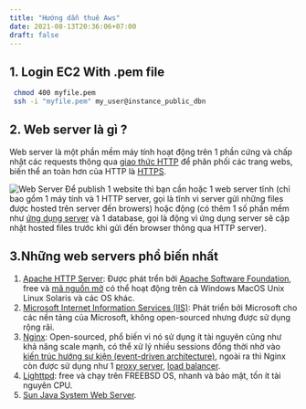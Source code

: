 ```yaml
---
title: "Hướng dẫn thuê Aws"
date: 2021-08-13T20:36:06+07:00
draft: false
---
```


## 1. Login EC2 With .pem file

```sh
 chmod 400 myfile.pem
 ssh -i "myfile.pem" my_user@instance_public_dbn
```

## 2. Web server là gì ?

Web server là một phần mềm máy tính hoạt động trên 1 phần cứng và chấp nhật các requests thông qua [giao thức HTTP](https://en.wikipedia.org/wiki/Hypertext_Transfer_Protocol) để phân phối các trang webs, biến thể an toàn hơn của HTTP là [HTTPS](https://en.wikipedia.org/wiki/HTTPS).

![Web Server](https://roadmap.fun/public/images/web-server-send-http.png)
Để publish 1 website thì bạn cần hoặc 1 web server tĩnh (chỉ bao gồm 1 máy tính và 1 HTTP server, gọi là tĩnh vì server gửi những files được hosted trên server đến browers) hoặc động (có thêm 1 số phần mềm như [ứng dụng server](https://www.nginx.com/resources/glossary/application-server-vs-web-server/) và 1 database, gọi là động vì ứng dụng server sẽ cập nhật hosted files trước khi gửi đến browser thông qua HTTP server).

## 3.Những web servers phổ biến nhất

1. [Apache HTTP Server](https://httpd.apache.org/): Được phát trển bởi [Apache Software Foundation](https://en.wikipedia.org/wiki/The_Apache_Software_Foundation), free và [mã nguồn mở](https://en.wikipedia.org/wiki/Open_source) có thể hoạt động trên cả Windows MacOS Unix Linux Solaris và các OS khác.
2. [Microsoft Internet Information Services (IIS)](https://www.iis.net/): Phát triển bởi Microsoft cho các nền tảng của Microsoft, không open-sourced nhưng được sử dụng rộng rãi.
3. [Nginx](https://www.nginx.com/): Open-sourced, phổ biến vì nó sử dụng ít tài nguyên cũng như khả năng scale mạnh, có thể xử lý nhiều sessions đồng thời nhờ vào [kiến trúc hướng sự kiện (event-driven architecture)](https://en.wikipedia.org/wiki/Event-driven_architecture), ngoài ra thì Nginx còn được sử dụng như 1 [proxy server](https://en.wikipedia.org/wiki/Proxy_server), [load balancer](https://en.wikipedia.org/wiki/Load_balancing_(computing)).
4. [Lighttpd](https://www.lighttpd.net/): free và chạy trên FREEBSD OS, nhanh và bảo mật, tốn ít tài nguyên CPU.
5. [Sun Java System Web Server](https://docs.oracle.com/cd/E19146-01/819-2629/gbrne/index.html).